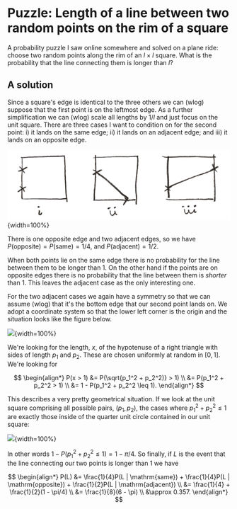 # Puzzle: Length of a line between two random points on the rim of a square

A probability puzzle I saw online somewhere and solved on a plane ride: choose
two random points along the rim of an $l\times l$ square. What is the probability
that the line connecting them is longer than $l$?

## A solution
Since a square's edge is identical to the three others we can (wlog) suppose
that the first point is on the leftmost edge. As a further simplification we
can (wlog) scale all lengths by 1/$l$ and just focus on the unit square. There
are three cases I want to condition on for the second point: i) it lands on the
same edge; ii) it lands on an adjacent edge; and iii) it lands on an opposite
edge.

![](img/20231214_boxes.png){width=100%}

There is one opposite edge and two adjacent edges, so we have
$P(\mathrm{opposite}) = P(\mathrm{same}) = 1/4,$ and 
$P(\mathrm{adjacent}) = 1/2.$ 

When both points lie on the same edge there is no probability for the line
between them to be longer than 1. On the other hand if the points are on
opposite edges there is no probability that the line between them is _shorter_
than 1. This leaves the adjacent case as the only interesting one.

For the two adjacent cases we again have a symmetry so that we can assume
(wlog) that it's the bottom edge that our second point lands on. We adopt a
coordinate system so that the lower left corner is the origin and the situation
looks like the figure below.

![](img/20231214_triangle.png){width=100%}

We're looking for the length, $x$, of the hypotenuse of a right triangle with
sides of length $p_1$ and $p_2$. These are chosen uniformly at random in
$[0,1]$. We're looking for 

$$
\begin{align*}
    P(x > 1) &= P(\sqrt{p_1^2 + p_2^2)} > 1) \\
             &= P(p_1^2 + p_2^2 > 1) \\
             &= 1 - P(p_1^2 + p_2^2 \leq 1).
\end{align*}
$$

This describes a very pretty geometrical situation. If we look at the unit
square comprising all possible pairs, $(p_1, p_2)$, the cases where 
$p_1^2 + p_2^2 \leq 1$ 
are exactly those inside of the quarter unit circle contained in
our unit square:

![](img/20231214_circlesquare.png){width=100%}

In other words $1 - P(p_1^2 + p_2^2 \leq 1) = 1 - \pi/4.$ So finally, if $L$ is
the event that the line connecting our two points is longer than 1 we have

$$
\begin{align*}
P(L)    &= \frac{1}{4}P(L | \mathrm{same})
    + \frac{1}{4}P(L | \mathrm{opposite})
    + \frac{1}{2}P(L | \mathrm{adjacent}) \\
        &= \frac{1}{4} + \frac{1}{2}(1 - \pi/4) \\
        &= \frac{1}{8}(6 - \pi) \\
        &\approx 0.357.
\end{align*}
$$
